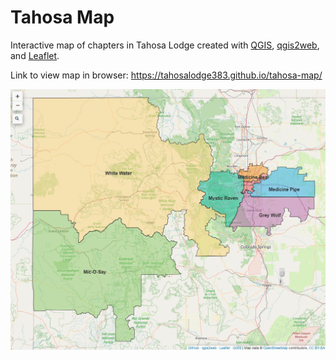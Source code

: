 # Tahosa Map

Interactive map of chapters in Tahosa Lodge created with [QGIS](https://qgis.org/), [qgis2web](https://github.com/qgis2web/qgis2web), and [Leaflet](https://leafletjs.com/).

Link to view map in browser: https://tahosalodge383.github.io/tahosa-map/

![Screenshot of map](images/Screenshot%202025-04-09%20102610.png)
